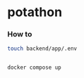 # potathon

### How to

```bash
touch backend/app/.env
```

```env

```

```bash
docker compose up
```
